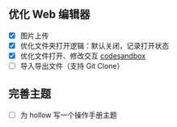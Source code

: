 ## 优化 Web 编辑器
- [x] 图片上传
- [x] 优化文件夹打开逻辑：默认关闭，记录打开状态
- [x] 优化文件打开、修改交互 [codesandbox](https://codesandbox.io/s/uploadcare-react-widget-props-example-forked-g1q3z8?file=/src/index.js)
- [ ] 导入导出文件（支持 Git Clone）

## 完善主题
- [ ] 为 hollow 写一个操作手册主题
